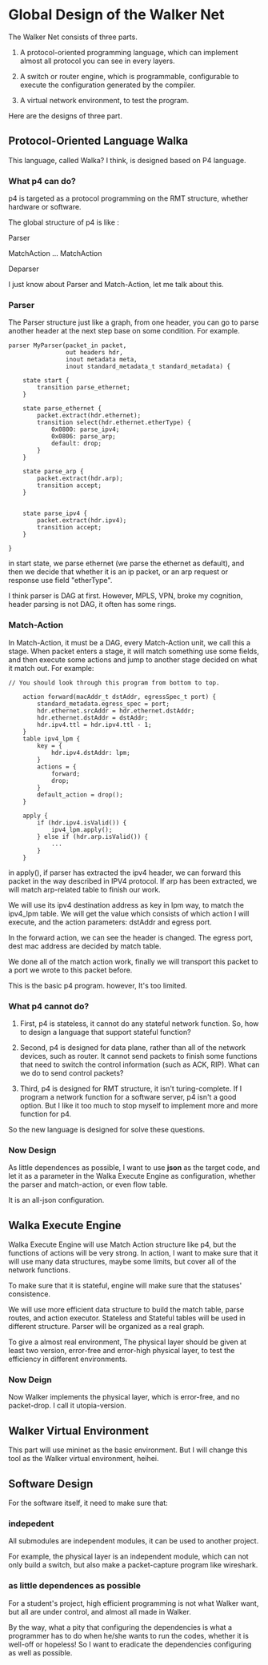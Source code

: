 # Global Design of the Walker Net

The Walker Net consists of three parts.

1. A protocol-oriented programming language, which can implement almost all protocol you can see in every layers. 

2. A switch or router engine, which is programmable, configurable to execute the configuration generated by the compiler.

3. A virtual network environment, to test the program.

Here are the designs of three part.

## Protocol-Oriented Language Walka

This language, called Walka? I think, is designed based on P4 language. 

### What p4 can do?

p4 is targeted as a protocol programming on the RMT structure, whether hardware or software. 

The global structure of p4 is like :

Parser

MatchAction
...
MatchAction

Deparser

I just know about Parser and Match-Action, let me talk about this.

### Parser

The Parser structure just like a graph, from one header, you can go to parse another header at the next step base on some condition. For example.

``` P4
parser MyParser(packet_in packet,
                out headers hdr,
                inout metadata meta,
                inout standard_metadata_t standard_metadata) {

    state start {
        transition parse_ethernet;
    }

    state parse_ethernet {
        packet.extract(hdr.ethernet);
        transition select(hdr.ethernet.etherType) {
            0x0800: parse_ipv4;
            0x0806: parse_arp;
            default: drop;
        }
    }

    state parse_arp {
        packet.extract(hdr.arp);
        transition accept;
    }


    state parse_ipv4 {
        packet.extract(hdr.ipv4);
        transition accept;
    }

}
```

in start state, we parse ethernet (we parse the ethernet as default), and then we decide that whether it is an ip packet, or an arp request or response use field "etherType".

I think parser is DAG at first. However, MPLS, VPN, broke my cognition, header parsing is not DAG, it often has some rings.

### Match-Action

In Match-Action, it must be a DAG, every Match-Action unit, we call this a stage. When packet enters a stage, it will match something use some fields, and then execute some actions and jump to another stage decided on what it match out. For example:

```
// You should look through this program from bottom to top.

    action forward(macAddr_t dstAddr, egressSpec_t port) {
        standard_metadata.egress_spec = port;
        hdr.ethernet.srcAddr = hdr.ethernet.dstAddr;
        hdr.ethernet.dstAddr = dstAddr;
        hdr.ipv4.ttl = hdr.ipv4.ttl - 1;
    }
    table ipv4_lpm {
        key = {
            hdr.ipv4.dstAddr: lpm;
        }
        actions = {
            forward;
            drop;
        }
        default_action = drop();
    }
    
    apply {
        if (hdr.ipv4.isValid()) {
            ipv4_lpm.apply();
        } else if (hdr.arp.isValid()) {
            ...
        }
    }
```

in apply(), if parser has extracted the ipv4 header, we can forward this packet in the way described in IPV4 protocol. If arp has been extracted, we will match arp-related table to finish our work.

We will use its ipv4 destination address as key in lpm way, to match the ipv4_lpm table. We will get the value which consists of which action I will execute, and the action parameters: dstAddr and egress port.

In the forward action, we can see the header is changed. The egress port, dest mac address are decided by match table.

We done all of the match action work, finally we will transport this packet to a port we wrote to this packet before.

This is the basic p4 program. however, It's too limited.

### What p4 cannot do?

1. First, p4 is stateless, it cannot do any stateful network function. So, how to design a language that support stateful function?

2. Second, p4 is designed for data plane, rather than all of the network devices, such as router. It cannot send packets to finish some functions that need to switch the control information (such as ACK, RIP). What can we do to send control packets?

3. Third, p4 is designed for RMT structure, it isn't turing-complete. If I program a network function for a software server, p4 isn't a good option. But I like it too much to stop myself to implement more and more function for p4.

So the new language is designed for solve these questions.

### Now Design

As little dependences as possible, I want to use **json** as the target code, and let it as a parameter in the Walka Execute Engine as configuration, whether the parser and match-action, or even flow table. 

It is an all-json configuration.


## Walka Execute Engine

Walka Execute Engine will use Match Action structure like p4, but the functions of actions will be very strong. In action, I want to make sure that it will use many data structures, maybe some limits, but cover all of the network functions.

To make sure that it is stateful, engine will make sure that the statuses' consistence.

We will use more efficient data structure to build the match table, parse routes, and action executor. Stateless and Stateful tables will be used in different structure. Parser will be organized as a real graph.

To give a almost real environment, The physical layer should be given at least two version, error-free and error-high physical layer, to test the efficiency in different environments.

### Now Deign

Now Walker implements the physical layer, which is error-free, and no packet-drop.
I call it utopia-version.

## Walker Virtual Environment

This part will use mininet as the basic environment. But I will change this tool as the Walker virtual environment, heihei.

## Software Design

For the software itself, it need to make sure that:

### indepedent
All submodules are independent modules, it can be used to another project.

For example, the physical layer is an independent module, which can not only build a switch, but also make a packet-capture program like wireshark.

### as little dependences as possible

For a student's project, high efficient programming is not what Walker want, but all are under control, and almost all made in Walker.

By the way, what a pity that configuring the dependencies is what a programmer has to do when he/she wants to run the codes, whether it is well-off or hopeless! So I want to eradicate the dependencies configuring as well as possible.
